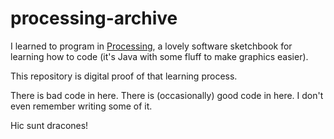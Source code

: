 # processing-archive
I learned to program in [Processing](https://processing.org/), a lovely software sketchbook for learning how to code (it's Java with some fluff to make graphics easier).

This repository is digital proof of that learning process.

There is bad code in here. There is (occasionally) good code in here. I don't even remember writing some of it.

Hic sunt dracones!
